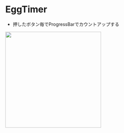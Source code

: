 # EggTimer
- 押したボタン毎でProgressBarでカウントアップする

<img src="https://user-images.githubusercontent.com/55319251/147842369-520e334a-e672-4930-9027-b332717e6a98.png" width="300">

